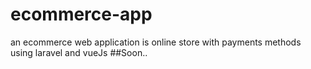 # ecommerce-app
an ecommerce web application is online store with payments methods using laravel and vueJs
##Soon..
